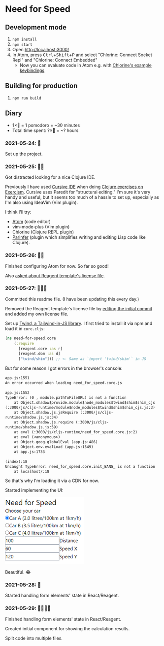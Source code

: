 # Need for Speed

## Development mode

1. `npm install`
2. `npm start`
3. Open <http://localhost:3000/>
4. In Atom,
   press <kbd>Ctrl</kbd>+<kbd>Shift</kbd>+<kbd>P</kbd>
   and select "Chlorine: Connect Socket Repl"
   and "Chlorine: Connect Embedded"
   - Now you can evaluate code in Atom e.g. with
     [Chlorine's example keybindings](https://github.com/mauricioszabo/atom-chlorine/blob/master/README.md#keybindings)

## Building for production

1. `npm run build`

## Diary

- 1×🍅 = 1 pomodoro = ~30 minutes
- Total time spent: ?×🍅 = ~? hours

### 2021-05-24: 🍅

Set up the project.

### 2021-05-25: 🍅🍅

Got distracted looking for a nice Clojure IDE.

Previously I have used [Cursive IDE](https://cursive-ide.com/)
when doing
[Clojure exercises on Exercism](https://mtsknn.fi/weekly-log/2021/11/#clojure-exercises-on-exercism).
Cursive uses Paredit for "structural editing."
I'm sure it's very handy and useful,
but it seems too much of a hassle to set up,
especially as I'm also using IdeaVim (Vim plugin).

I think I'll try:

- [Atom](https://atom.io/) (code editor)
- vim-mode-plus (Vim plugin)
- Chlorine (Clojure REPL plugin)
- [Parinfer](https://shaunlebron.github.io/parinfer/)
  (plugin which simplifies writing and editing Lisp code like Clojure).

### 2021-05-26: 🍅🍅

Finished configuring Atom for now.
So far so good!

Also [asked about Reagent template's license file](https://github.com/reagent-project/reagent-template/issues/182).

### 2021-05-27: 🍅🍅🍅

Committed this readme file.
(I have been updating this every day.)

Removed the Reagent template's license file
by [editing the initial commit](https://stackoverflow.com/a/2309391/1079869)
and added my own license file.

Set up [Twind, a Tailwind-in-JS library](https://twind.dev/).
I first tried to install it via npm and load it in `core.cljs`:

```clj
(ns need-for-speed.core
    (:require
      [reagent.core :as r]
      [reagent.dom :as d]
      ["twind/shim"])) ;; <- Same as `import 'twind/shim'` in JS
```

But for some reason I got errors in the browser's console:

```
app.js:1551
An error occurred when loading need_for_speed.core.js

app.js:1552
TypeError: (0 , module.pathToFileURL) is not a function
    at Object.shadow$provide.module$node_modules$twind$shim$shim_cjs (:3000/js/cljs-runtime/module$node_modules$twind$shim$shim_cjs.js:3)
    at Object.shadow.js.jsRequire (:3000/js/cljs-runtime/shadow.js.js:34)
    at Object.shadow.js.require (:3000/js/cljs-runtime/shadow.js.js:59)
    at eval (:3000/js/cljs-runtime/need_for_speed.core.js:2)
    at eval (<anonymous>)
    at Object.goog.globalEval (app.js:486)
    at Object.env.evalLoad (app.js:1549)
    at app.js:1733

(index):18
Uncaught TypeError: need_for_speed.core.init_BANG_ is not a function
    at localhost/:18
```

So that's why I'm loading it via a CDN for now.

Started implementing the UI:

![First progress picture showing a very crude UI. Not beautiful!](./docs/progress-pic-1.png)

Beautiful. 😂

### 2021-05-28: 🍅

Started handling form elements' state in React/Reagent.

### 2021-05-29: 🍅🍅🍅🍅

Finished handling form elements' state in React/Reagent.

Created initial component for showing the calculation results.

Split code into multiple files.
